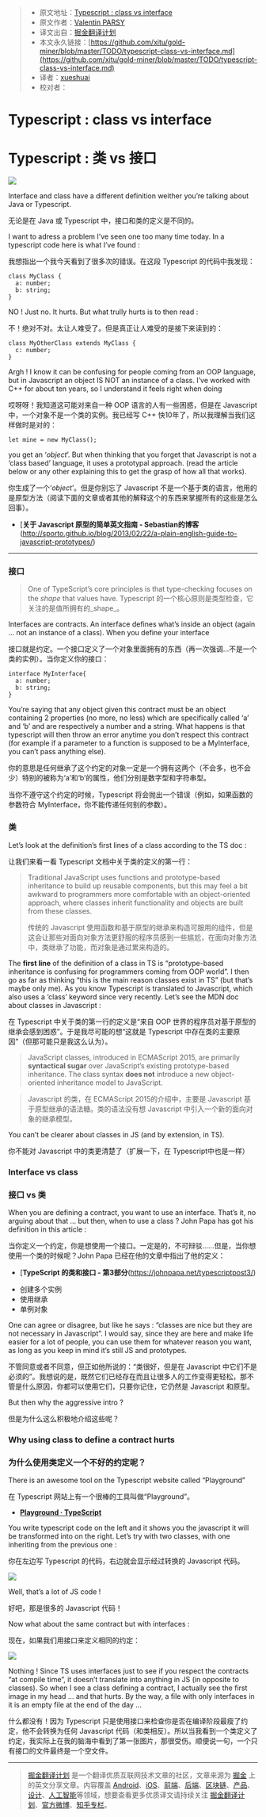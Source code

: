 > * 原文地址：[Typescript : class vs interface](https://medium.com/front-end-hacking/typescript-class-vs-interface-99c0ae1c2136)
> * 原文作者：[Valentin PARSY](https://medium.com/@parsyval?source=post_header_lockup)
> * 译文出自：[掘金翻译计划](https://github.com/xitu/gold-miner)
> * 本文永久链接：[https://github.com/xitu/gold-miner/blob/master/TODO/typescript-class-vs-interface.md](https://github.com/xitu/gold-miner/blob/master/TODO/typescript-class-vs-interface.md)
> * 译者：[xueshuai](https://github.com/xueshuai)
> * 校对者：

# Typescript : class vs interface
# Typescript : 类 vs 接口

![](https://cdn-images-1.medium.com/max/800/1*TP-D_umXHGfSyJbUrSQ24g.jpeg)

Interface and class have a different definition weither you’re talking about Java or Typescript.

无论是在 Java 或 Typescript 中，接口和类的定义是不同的。

I want to adress a problem I’ve seen one too many time today. In a typescript code here is what I’ve found :

我想指出一个我今天看到了很多次的错误。在这段 Typescript 的代码中我发现：

```
class MyClass {
  a: number;
  b: string;
}
```

NO ! Just no. It hurts. But what trully hurts is to then read :

不！绝对不对。太让人难受了。但是真正让人难受的是接下来读到的：


```
class MyOtherClass extends MyClass {
  c: number;
}
```

Argh ! I know it can be confusing for people coming from an OOP language, but in Javascript an object IS NOT an instance of a class. I’ve worked with C++ for about ten years, so I understand it feels right when doing

哎呀呀！我知道这可能对来自一种 OOP 语言的人有一些困惑，但是在 Javascript 中，一个对象不是一个类的实例。我已经写 C++ 快10年了，所以我理解当我们这样做时是对的：


```
let mine = new MyClass();
```

you get an ‘_object_’. But when thinking that you forget that Javascript is not a ‘class based’ language, it uses a prototypal approach. (read the article below or any other explaining this to get the grasp of how all that works).

你生成了一个‘_object_’。但是你别忘了 Javascript 不是一个基于类的语言，他用的是原型方法（阅读下面的文章或者其他的解释这个的东西来掌握所有的这些是怎么回事）。

- [**关于 Javascript 原型的简单英文指南 - Sebastian的博客**(http://sporto.github.io/blog/2013/02/22/a-plain-english-guide-to-javascript-prototypes/)

* * *

### 接口

> One of TypeScript’s core principles is that type-checking focuses on the _shape_ that values have.
> Typescript 的一个核心原则是类型检查，它关注的是值所拥有的_shape_。

Interfaces are contracts. An interface defines what’s inside an object (again … not an instance of a class). When you define your interface

接口就是约定。一个接口定义了一个对象里面拥有的东西（再一次强调...不是一个类的实例）。当你定义你的接口：

```
interface MyInterface{
  a: number;
  b: string;
}
```

You’re saying that any object given this contract must be an object containing 2 properties (no more, no less) which are specifically called ‘a’ and ‘b’ and are respectively a number and a string.
What happens is that typescript will then throw an error anytime you don’t respect this contract (for example if a parameter to a function is supposed to be a MyInterface, you can’t pass anything else).

你的意思是任何继承了这个约定的对象一定是一个拥有这两个（不会多，也不会少）特别的被称为‘a’和‘b’的属性，他们分别是数字型和字符串型。

当你不遵守这个约定的时候，Typescript 将会抛出一个错误（例如，如果函数的参数符合 MyInterface，你不能传递任何别的参数）。

### 类

Let’s look at the definition’s first lines of a class according to the TS doc :

让我们来看一看 Typescript 文档中关于类的定义的第一行：

> Traditional JavaScript uses functions and prototype-based inheritance to build up reusable components, but this may feel a bit awkward to programmers more comfortable with an object-oriented approach, where classes inherit functionality and objects are built from these classes.
> 
> 传统的 Javascript 使用函数和基于原型的继承来构造可服用的组件，但是这会让那些对面向对象方法更舒服的程序员感到一些尴尬，在面向对象方法中，类继承了功能，而对象是通过累来构造的。

The **first line** of the definition of a class in TS is “prototype-based inheritance is confusing for programmers coming from OOP world”. I then go as far as thinking “this is the main reason classes exist in TS” (but that’s maybe only me).
As you know Typescript is translated to Javascript, which also uses a ‘class’ keyword since very recently.
Let’s see the MDN doc about classes in Javascript :

在 Typescript 中关于类的第一行的定义是“来自 OOP 世界的程序员对基于原型的继承会感到困惑”。于是我尽可能的想“这就是 Typescript 中存在类的主要原因”（但那可能只是我这么认为）。

> JavaScript classes, introduced in ECMAScript 2015, are primarily **syntactical sugar** over JavaScript’s existing prototype-based inheritance. The class syntax **does not** introduce a new object-oriented inheritance model to JavaScript.

> Javascript 的类，在 ECMAScript 2015的介绍中，主要是 Javascript 基于原型继承的语法糖。类的语法没有想 Javascript 中引入一个新的面向对象的继承模型。

You can’t be clearer about classes in JS (and by extension, in TS).

你不能对 Javascript 中的类更清楚了（扩展一下，在 Typescript中也是一样）

### Interface vs class

### 接口 vs 类

When you are defining a contract, you want to use an interface. That’s it, no arguing about that … but then, when to use a class ?
John Papa has got his definition in this article :

当你定义一个约定，你是想使用一个接口。一定是的，不可辩驳……但是，当你想使用一个类的时候呢？John Papa 已经在他的文章中指出了他的定义：

- [**TypeScript 的类和接口 - 第3部分**(https://johnpapa.net/typescriptpost3/)

*  创建多个实例
*  使用继承
*  单例对象

One can agree or disagree, but like he says : “classes are nice but they are not necessary in Javascript”. I would say, since they are here and make life easier for a lot of people, you can use them for whatever reason you want, as long as you keep in mind it’s still JS and prototypes.

不管同意或者不同意，但正如他所说的：“类很好，但是在 Javascript 中它们不是必须的”。我想说的是，既然它们已经存在而且让很多人的工作变得更轻松，那不管是什么原因，你都可以使用它们，只要你记住，它仍然是 Javascript 和原型。

But then why the aggressive intro ?

但是为什么这么积极地介绍这些呢？

### Why using class to define a contract hurts
### 为什么使用类定义一个不好的约定呢？

There is an awesome tool on the Typescript website called “Playground”

在 Typescript 网站上有一个很棒的工具叫做“Playground”。

- [**Playground · TypeScript**](https://www.typescriptlang.org/play/)

You write typescript code on the left and it shows you the javascript it will be transformed into on the right.
Let’s try with two classes, with one inheriting from the previous one :

你在左边写 Typescript 的代码，右边就会显示经过转换的 Javascript 代码。

![](https://cdn-images-1.medium.com/max/1000/1*rHfgm0K-kDPc1fKFSCrnYA.jpeg)

Well, that’s a lot of JS code !

好吧，那是很多的 Javascript 代码！

Now what about the same contract but with interfaces :

现在，如果我们用接口来定义相同的约定：

![](https://cdn-images-1.medium.com/max/1000/1*ZAXtcsFvS6dMj1aCS0sgDg.jpeg)

Nothing ! Since TS uses interfaces just to see if you respect the contracts “at compile time”, it doesn’t translate into anything in JS (in opposite to classes).
So when I see a class defining a contract, I actually see the first image in my head … and that hurts.
By the way, a file with only interfaces in it is an empty file at the end of the day …

什么都没有！因为 Typescript 只是使用接口来检查你是否在编译阶段最瘦了约定，他不会转换为任何 Javascript 代码（和类相反）。所以当我看到一个类定义了约定，我实际上在我的脑海中看到了第一张图片，那很受伤。顺便说一句，一个只有接口的文件最终是一个空文件。


---

> [掘金翻译计划](https://github.com/xitu/gold-miner) 是一个翻译优质互联网技术文章的社区，文章来源为 [掘金](https://juejin.im) 上的英文分享文章。内容覆盖 [Android](https://github.com/xitu/gold-miner#android)、[iOS](https://github.com/xitu/gold-miner#ios)、[前端](https://github.com/xitu/gold-miner#前端)、[后端](https://github.com/xitu/gold-miner#后端)、[区块链](https://github.com/xitu/gold-miner#区块链)、[产品](https://github.com/xitu/gold-miner#产品)、[设计](https://github.com/xitu/gold-miner#设计)、[人工智能](https://github.com/xitu/gold-miner#人工智能)等领域，想要查看更多优质译文请持续关注 [掘金翻译计划](https://github.com/xitu/gold-miner)、[官方微博](http://weibo.com/juejinfanyi)、[知乎专栏](https://zhuanlan.zhihu.com/juejinfanyi)。
